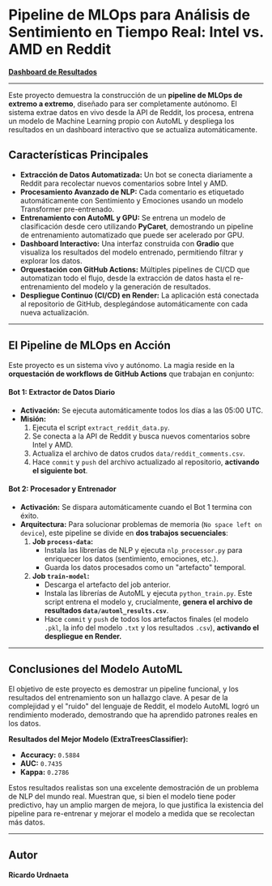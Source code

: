 #  Pipeline de MLOps para Análisis de Sentimiento en Tiempo Real: Intel vs. AMD en Reddit


**[Dashboard de Resultados](https://proyecto-mlops-reddit.onrender.com)** 

---

Este proyecto demuestra la construcción de un **pipeline de MLOps de extremo a extremo**, diseñado para ser completamente autónomo. El sistema extrae datos en vivo desde la API de Reddit, los procesa, entrena un modelo de Machine Learning propio con AutoML y despliega los resultados en un dashboard interactivo que se actualiza automáticamente.

## Características Principales

* **Extracción de Datos Automatizada:** Un bot se conecta diariamente a Reddit para recolectar nuevos comentarios sobre Intel y AMD.
* **Procesamiento Avanzado de NLP:** Cada comentario es etiquetado automáticamente con Sentimiento y Emociones usando un modelo Transformer pre-entrenado.
* **Entrenamiento con AutoML y GPU:** Se entrena un modelo de clasificación desde cero utilizando **PyCaret**, demostrando un pipeline de entrenamiento automatizado que puede ser acelerado por GPU.
* **Dashboard Interactivo:** Una interfaz construida con **Gradio** que visualiza los resultados del modelo entrenado, permitiendo filtrar y explorar los datos.
* **Orquestación con GitHub Actions:** Múltiples pipelines de CI/CD que automatizan todo el flujo, desde la extracción de datos hasta el re-entrenamiento del modelo y la generación de resultados.
* **Despliegue Continuo (CI/CD) en Render:** La aplicación está conectada al repositorio de GitHub, desplegándose automáticamente con cada nueva actualización.

---
##  El Pipeline de MLOps en Acción

Este proyecto es un sistema vivo y autónomo. La magia reside en la **orquestación de workflows de GitHub Actions** que trabajan en conjunto:

#### **Bot 1: Extractor de Datos Diario**

* **Activación:** Se ejecuta automáticamente todos los días a las 05:00 UTC.
* **Misión:**
    1. Ejecuta el script `extract_reddit_data.py`.
    2. Se conecta a la API de Reddit y busca nuevos comentarios sobre Intel y AMD.
    3. Actualiza el archivo de datos crudos `data/reddit_comments.csv`.
    4. Hace `commit` y `push` del archivo actualizado al repositorio, **activando el siguiente bot**.

#### **Bot 2: Procesador y Entrenador**

* **Activación:** Se dispara automáticamente cuando el Bot 1 termina con éxito.
* **Arquitectura:** Para solucionar problemas de memoria (`No space left on device`), este pipeline se divide en **dos trabajos secuenciales**:
    1.  **Job `process-data`:**
        * Instala las librerías de NLP y ejecuta `nlp_processor.py` para enriquecer los datos (sentimiento, emociones, etc.).
        * Guarda los datos procesados como un "artefacto" temporal.
    2.  **Job `train-model`:**
        * Descarga el artefacto del job anterior.
        * Instala las librerías de AutoML y ejecuta `python_train.py`. Este script entrena el modelo y, crucialmente, **genera el archivo de resultados `data/automl_results.csv`**.
        * Hace `commit` y `push` de todos los artefactos finales (el modelo `.pkl`, la info del modelo `.txt` y los resultados `.csv`), **activando el despliegue en Render.**

---
## Conclusiones del Modelo AutoML

El objetivo de este proyecto es demostrar un pipeline funcional, y los resultados del entrenamiento son un hallazgo clave. A pesar de la complejidad y el "ruido" del lenguaje de Reddit, el modelo AutoML logró un rendimiento moderado, demostrando que ha aprendido patrones reales en los datos.

**Resultados del Mejor Modelo (ExtraTreesClassifier):**
* **Accuracy:** `0.5884`
* **AUC:** `0.7435`
* **Kappa:** `0.2786` 

Estos resultados realistas son una excelente demostración de un problema de NLP del mundo real. Muestran que, si bien el modelo tiene poder predictivo, hay un amplio margen de mejora, lo que justifica la existencia del pipeline para re-entrenar y mejorar el modelo a medida que se recolectan más datos.

---
## Autor

**Ricardo Urdnaeta**

